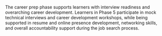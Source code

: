 The career prep phase supports learners with interview readiness and overarching career development. Learners in Phase 5 participate in mock technical interviews and career development workshops, while being supported in resume and online presence development, networking skills, and overall accountability support during the job search process.

